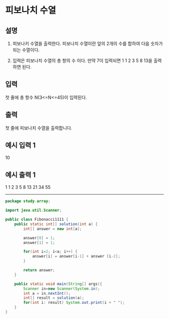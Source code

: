 # 피보나치 수열
## 설명

1) 피보나키 수열을 출력한다. 피보나치 수열이란 앞의 2개의 수를 합하여 다음 숫자가 되는 수열이다.

2) 입력은 피보나치 수열의 총 항의 수 이다. 만약 7이 입력되면 1 1 2 3 5 8 13을 출력하면 된다.


## 입력
첫 줄에 총 항수 N(3<=N<=45)이 입력된다.


## 출력
첫 줄에 피보나치 수열을 출력합니다.


## 예시 입력 1 

10
## 예시 출력 1

1 1 2 3 5 8 13 21 34 55

---

```java
package study.array;

import java.util.Scanner;

public class Fibonacci1111 {
    public static int[] solution(int a) {
        int[] answer = new int[a];

        answer[0] = 1;
        answer[1] = 1;

        for(int i=2; i<a; i++) {
            answer[i] = answer[i-1] + answer [i-2];
        }

        return answer;
    }

    public static void main(String[] args){
        Scanner in=new Scanner(System.in);
        int a = in.nextInt();
        int[] result = solution(a);
        for(int i: result) System.out.print(i + " ");
    }
}

```
